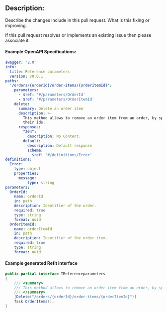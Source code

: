 ## Description:

Describe the changes include in this pull request. What is this fixing or improving.

If this pull request resolves or implements an existing issue then please associate it.

#### Example OpenAPI Specifications:
```yaml
swagger: '2.0'
info:
  title: Reference parameters
  version: v0.0.1
paths:
  '/orders/{orderId}/order-items/{orderItemId}':
    parameters:
      - $ref: '#/parameters/OrderId'
      - $ref: '#/parameters/OrderItemId'
    delete:
      summary: Delete an order item
      description: >-
        This method allows to remove an order item from an order, by specifying
        their ids.
      responses:
        "204":
          description: No Content.
        default:
          description: Default response
          schema:
            $ref: '#/definitions/Error'
definitions:
  Error:
    type: object
    properties:
      message:
          type: string
parameters:
  OrderId:
    name: orderId
    in: path
    description: Identifier of the order.
    required: true
    type: string
    format: uuid
  OrderItemId:
    name: orderItemId
    in: path
    description: Identifier of the order item.
    required: true
    type: string
    format: uuid
```

#### Example generated Refit interface
```cs
public partial interface IReferenceparameters
{
	/// <summary>
	/// This method allows to remove an order item from an order, by specifying their ids.
	/// </summary>
	[Delete("/orders/{orderId}/order-items/{orderItemId}")]
	Task OrderItems();
}
```